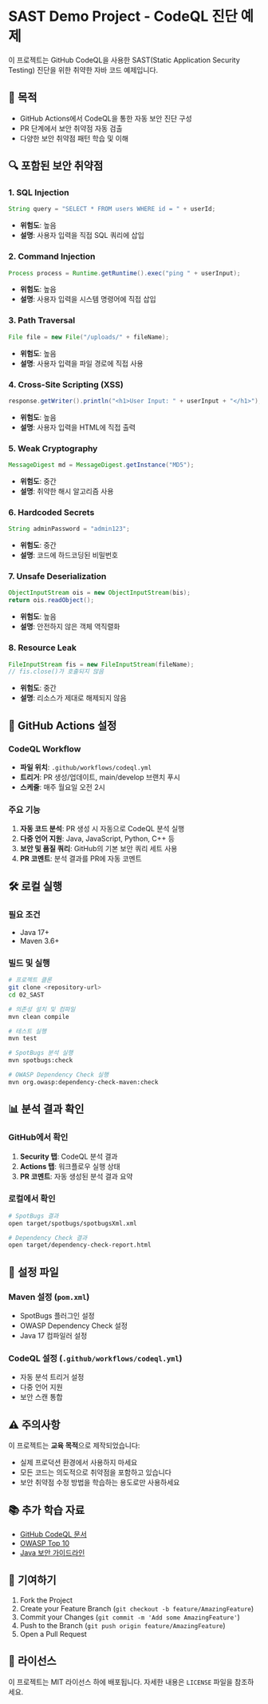 # SAST Demo Project - CodeQL 진단 예제

이 프로젝트는 GitHub CodeQL을 사용한 SAST(Static Application Security Testing) 진단을 위한 취약한 자바 코드 예제입니다.

## 🎯 목적

- GitHub Actions에서 CodeQL을 통한 자동 보안 진단 구성
- PR 단계에서 보안 취약점 자동 검출
- 다양한 보안 취약점 패턴 학습 및 이해

## 🔍 포함된 보안 취약점

### 1. SQL Injection
```java
String query = "SELECT * FROM users WHERE id = " + userId;
```
- **위험도**: 높음
- **설명**: 사용자 입력을 직접 SQL 쿼리에 삽입

### 2. Command Injection
```java
Process process = Runtime.getRuntime().exec("ping " + userInput);
```
- **위험도**: 높음
- **설명**: 사용자 입력을 시스템 명령어에 직접 삽입

### 3. Path Traversal
```java
File file = new File("/uploads/" + fileName);
```
- **위험도**: 높음
- **설명**: 사용자 입력을 파일 경로에 직접 사용

### 4. Cross-Site Scripting (XSS)
```java
response.getWriter().println("<h1>User Input: " + userInput + "</h1>");
```
- **위험도**: 높음
- **설명**: 사용자 입력을 HTML에 직접 출력

### 5. Weak Cryptography
```java
MessageDigest md = MessageDigest.getInstance("MD5");
```
- **위험도**: 중간
- **설명**: 취약한 해시 알고리즘 사용

### 6. Hardcoded Secrets
```java
String adminPassword = "admin123";
```
- **위험도**: 중간
- **설명**: 코드에 하드코딩된 비밀번호

### 7. Unsafe Deserialization
```java
ObjectInputStream ois = new ObjectInputStream(bis);
return ois.readObject();
```
- **위험도**: 높음
- **설명**: 안전하지 않은 객체 역직렬화

### 8. Resource Leak
```java
FileInputStream fis = new FileInputStream(fileName);
// fis.close()가 호출되지 않음
```
- **위험도**: 중간
- **설명**: 리소스가 제대로 해제되지 않음

## 🚀 GitHub Actions 설정

### CodeQL Workflow
- **파일 위치**: `.github/workflows/codeql.yml`
- **트리거**: PR 생성/업데이트, main/develop 브랜치 푸시
- **스케줄**: 매주 월요일 오전 2시

### 주요 기능
1. **자동 코드 분석**: PR 생성 시 자동으로 CodeQL 분석 실행
2. **다중 언어 지원**: Java, JavaScript, Python, C++ 등
3. **보안 및 품질 쿼리**: GitHub의 기본 보안 쿼리 세트 사용
4. **PR 코멘트**: 분석 결과를 PR에 자동 코멘트

## 🛠️ 로컬 실행

### 필요 조건
- Java 17+
- Maven 3.6+

### 빌드 및 실행
```bash
# 프로젝트 클론
git clone <repository-url>
cd 02_SAST

# 의존성 설치 및 컴파일
mvn clean compile

# 테스트 실행
mvn test

# SpotBugs 분석 실행
mvn spotbugs:check

# OWASP Dependency Check 실행
mvn org.owasp:dependency-check-maven:check
```

## 📊 분석 결과 확인

### GitHub에서 확인
1. **Security 탭**: CodeQL 분석 결과
2. **Actions 탭**: 워크플로우 실행 상태
3. **PR 코멘트**: 자동 생성된 분석 결과 요약

### 로컬에서 확인
```bash
# SpotBugs 결과
open target/spotbugs/spotbugsXml.xml

# Dependency Check 결과
open target/dependency-check-report.html
```

## 🔧 설정 파일

### Maven 설정 (`pom.xml`)
- SpotBugs 플러그인 설정
- OWASP Dependency Check 설정
- Java 17 컴파일러 설정

### CodeQL 설정 (`.github/workflows/codeql.yml`)
- 자동 분석 트리거 설정
- 다중 언어 지원
- 보안 스캔 통합

## ⚠️ 주의사항

이 프로젝트는 **교육 목적**으로 제작되었습니다:
- 실제 프로덕션 환경에서 사용하지 마세요
- 모든 코드는 의도적으로 취약점을 포함하고 있습니다
- 보안 취약점 수정 방법을 학습하는 용도로만 사용하세요

## 📚 추가 학습 자료

- [GitHub CodeQL 문서](https://docs.github.com/en/code-security/code-scanning)
- [OWASP Top 10](https://owasp.org/www-project-top-ten/)
- [Java 보안 가이드라인](https://owasp.org/www-project-secure-coding-practices-quick-reference-guide/)

## 🤝 기여하기

1. Fork the Project
2. Create your Feature Branch (`git checkout -b feature/AmazingFeature`)
3. Commit your Changes (`git commit -m 'Add some AmazingFeature'`)
4. Push to the Branch (`git push origin feature/AmazingFeature`)
5. Open a Pull Request

## 📄 라이선스

이 프로젝트는 MIT 라이선스 하에 배포됩니다. 자세한 내용은 `LICENSE` 파일을 참조하세요.
